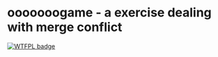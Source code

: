 ooooooogame - a exercise dealing with merge conflict
==================================

[![WTFPL badge](http://www.wtfpl.net/wp-content/uploads/2012/12/wtfpl-badge-2.png)](http://www.wtfpl.net)
